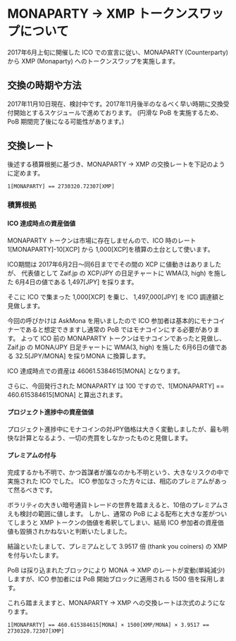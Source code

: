 # MONAPARTY → XMP トークンスワップについて

2017年6月上旬に開催した ICO での宣言に従い、MONAPARTY (Counterparty) から XMP (Monaparty) へのトークンスワップを実施します。

## 交換の時期や方法

2017年11月10日現在、検討中です。2017年11月後半のなるべく早い時期に交換受付開始とするスケジュールで進めております。
(円滑な PoB を実施するため、PoB 期間完了後になる可能性があります。)

## 交換レート

後述する積算根拠に基づき、MONAPARTY → XMP の交換レートを下記のように定めます。

```
1[MONAPARTY] == 2730320.72307[XMP]
```

### 積算根拠

#### ICO 達成時点の資産価値

MONAPARTY トークンは市場に存在しませんので、ICO 時のレート 1[MONAPARTY]-10[XCP] から 1,000[XCP]を積算の土台として使います。

ICO期間は 2017年6月2日〜同6日まででその間の XCP に値動きはありましたが、
代表値として Zaif.jp の XCP/JPY の日足チャートに WMA(3, high) を施した 6月4日の値である 1,497[JPY] を採ります。

そこに ICO で集まった 1,000[XCP] を乗じ、 1,497,000[JPY] を ICO 調達額と見做します。

今回の呼びかけは AskMona を用いましたので ICO 参加者は基本的にモナコイナーであると想定できますし通常の PoB ではモナコインにする必要があります。
よって ICO 前の MONAPARTY トークンはモナコインであったと見做し、
Zaif.jp の MONA/JPY 日足チャートに WMA(3, high) を施した 6月6日の値である 32.5[JPY/MONA] を採りMONA に換算します。

ICO 達成時点での資産は 46061.5384615[MONA] となります。

さらに、今回発行された MONAPARTY は 100 ですので、1[MONAPARTY] == 460.615384615[MONA] と算出されます。

#### プロジェクト進捗中の資産価値

プロジェクト進捗中にモナコインの対JPY価格は大きく変動しましたが、最も明快な計算となるよう、一切の売買をしなかったものと見做します。

#### プレミアムの付与

完成するかも不明で、かつ首謀者が誰なのかも不明という、大きなリスクの中で実施された ICO でした。
ICO 参加なさった方々には、相応のプレミアムがあって然るべきです。

ボラリティの大きい暗号通貨トレードの世界を踏まえると、10倍のプレミアムさえも検討の範囲に値します。
しかし、通常の PoB による配布と大きな差がついてしまうと XMP トークンの価値を希釈してしまい、結局 ICO 参加者の資産価値も毀損されかねないと判断いたしました。

結論といたしまして、プレミアムとして 3.9517 倍 (thank you coiners) の XMP を付与いたします。

PoB は採り込まれたブロックにより MONA → XMP のレートが変動(単純減少)しますが、ICO 参加者には PoB 開始ブロックに適用される 1500 倍を採用します。

これら踏まえますと、MONAPARTY → XMP への交換レートは次式のようになります。

```
1[MONAPARTY] == 460.615384615[MONA] × 1500[XMP/MONA] × 3.9517 == 2730320.72307[XMP]
```
